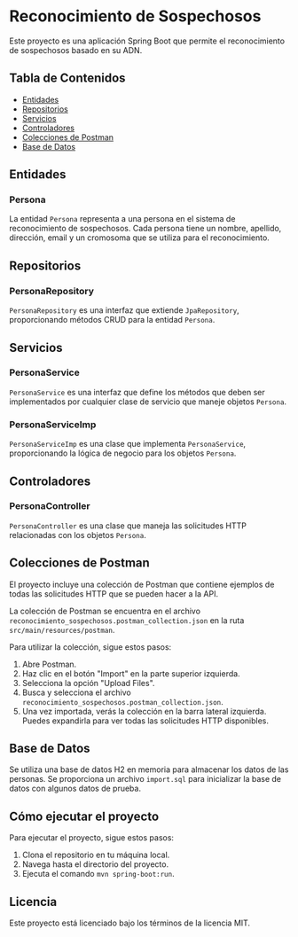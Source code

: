 # Reconocimiento de Sospechosos

Este proyecto es una aplicación Spring Boot que permite el reconocimiento de sospechosos basado en su ADN.

## Tabla de Contenidos

- [Entidades](#entidades)
- [Repositorios](#repositorios)
- [Servicios](#servicios)
- [Controladores](#controladores)
- [Colecciones de Postman](#colecciones-de-postman)
- [Base de Datos](#base-de-datos)

## Entidades

### Persona

La entidad `Persona` representa a una persona en el sistema de reconocimiento de sospechosos. Cada persona tiene un nombre, apellido, dirección, email y un cromosoma que se utiliza para el reconocimiento.

## Repositorios

### PersonaRepository

`PersonaRepository` es una interfaz que extiende `JpaRepository`, proporcionando métodos CRUD para la entidad `Persona`.

## Servicios

### PersonaService

`PersonaService` es una interfaz que define los métodos que deben ser implementados por cualquier clase de servicio que maneje objetos `Persona`.

### PersonaServiceImp

`PersonaServiceImp` es una clase que implementa `PersonaService`, proporcionando la lógica de negocio para los objetos `Persona`.

## Controladores

### PersonaController

`PersonaController` es una clase que maneja las solicitudes HTTP relacionadas con los objetos `Persona`.

## Colecciones de Postman

El proyecto incluye una colección de Postman que contiene ejemplos de todas las solicitudes HTTP que se pueden hacer a la API.

La colección de Postman se encuentra en el archivo `reconocimiento_sospechosos.postman_collection.json` en la ruta `src/main/resources/postman`.

Para utilizar la colección, sigue estos pasos:

1. Abre Postman.
2. Haz clic en el botón "Import" en la parte superior izquierda.
3. Selecciona la opción "Upload Files".
4. Busca y selecciona el archivo `reconocimiento_sospechosos.postman_collection.json`.
5. Una vez importada, verás la colección en la barra lateral izquierda. Puedes expandirla para ver todas las solicitudes HTTP disponibles.

## Base de Datos

Se utiliza una base de datos H2 en memoria para almacenar los datos de las personas. Se proporciona un archivo `import.sql` para inicializar la base de datos con algunos datos de prueba.

## Cómo ejecutar el proyecto

Para ejecutar el proyecto, sigue estos pasos:

1. Clona el repositorio en tu máquina local.
2. Navega hasta el directorio del proyecto.
3. Ejecuta el comando `mvn spring-boot:run`.

## Licencia

Este proyecto está licenciado bajo los términos de la licencia MIT.